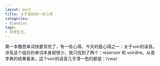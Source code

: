 ```yaml
---
layout: post
title: 关于音标的一点心得
categories:
- Diandian
tags:
- 日常生活, 
---
```

第一本雅思单词快要背完了，有一些心得。今天的是心得之一：关于voir的读音。 涉及这个组合的单词本身就很少，我只找到了两个：reservoir 和 voirdire。从查字典的结果看来，这个voir的读音几乎清一色的都是：/vwa/